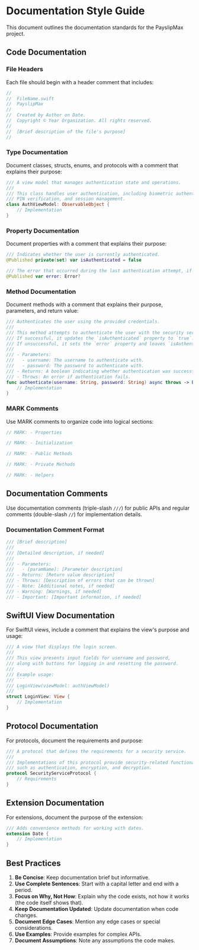 # Documentation Style Guide

This document outlines the documentation standards for the PayslipMax project.

## Code Documentation

### File Headers

Each file should begin with a header comment that includes:

```swift
//
//  FileName.swift
//  PayslipMax
//
//  Created by Author on Date.
//  Copyright © Year Organization. All rights reserved.
//
//  [Brief description of the file's purpose]
//
```

### Type Documentation

Document classes, structs, enums, and protocols with a comment that explains their purpose:

```swift
/// A view model that manages authentication state and operations.
/// 
/// This class handles user authentication, including biometric authentication,
/// PIN verification, and session management.
class AuthViewModel: ObservableObject {
    // Implementation
}
```

### Property Documentation

Document properties with a comment that explains their purpose:

```swift
/// Indicates whether the user is currently authenticated.
@Published private(set) var isAuthenticated = false

/// The error that occurred during the last authentication attempt, if any.
@Published var error: Error?
```

### Method Documentation

Document methods with a comment that explains their purpose, parameters, and return value:

```swift
/// Authenticates the user using the provided credentials.
///
/// This method attempts to authenticate the user with the security service.
/// If successful, it updates the `isAuthenticated` property to `true`.
/// If unsuccessful, it sets the `error` property and leaves `isAuthenticated` as `false`.
///
/// - Parameters:
///   - username: The username to authenticate with.
///   - password: The password to authenticate with.
/// - Returns: A boolean indicating whether authentication was successful.
/// - Throws: An error if authentication fails.
func authenticate(username: String, password: String) async throws -> Bool {
    // Implementation
}
```

### MARK Comments

Use MARK comments to organize code into logical sections:

```swift
// MARK: - Properties

// MARK: - Initialization

// MARK: - Public Methods

// MARK: - Private Methods

// MARK: - Helpers
```

## Documentation Comments

Use documentation comments (triple-slash `///`) for public APIs and regular comments (double-slash `//`) for implementation details.

### Documentation Comment Format

```swift
/// [Brief description]
///
/// [Detailed description, if needed]
///
/// - Parameters:
///   - [paramName]: [Parameter description]
/// - Returns: [Return value description]
/// - Throws: [Description of errors that can be thrown]
/// - Note: [Additional notes, if needed]
/// - Warning: [Warnings, if needed]
/// - Important: [Important information, if needed]
```

## SwiftUI View Documentation

For SwiftUI views, include a comment that explains the view's purpose and usage:

```swift
/// A view that displays the login screen.
///
/// This view presents input fields for username and password,
/// along with buttons for logging in and resetting the password.
///
/// Example usage:
/// ```
/// LoginView(viewModel: authViewModel)
/// ```
struct LoginView: View {
    // Implementation
}
```

## Protocol Documentation

For protocols, document the requirements and purpose:

```swift
/// A protocol that defines the requirements for a security service.
///
/// Implementations of this protocol provide security-related functionality,
/// such as authentication, encryption, and decryption.
protocol SecurityServiceProtocol {
    // Requirements
}
```

## Extension Documentation

For extensions, document the purpose of the extension:

```swift
/// Adds convenience methods for working with dates.
extension Date {
    // Implementation
}
```

## Best Practices

1. **Be Concise**: Keep documentation brief but informative.
2. **Use Complete Sentences**: Start with a capital letter and end with a period.
3. **Focus on Why, Not How**: Explain why the code exists, not how it works (the code itself shows that).
4. **Keep Documentation Updated**: Update documentation when code changes.
5. **Document Edge Cases**: Mention any edge cases or special considerations.
6. **Use Examples**: Provide examples for complex APIs.
7. **Document Assumptions**: Note any assumptions the code makes. 